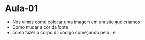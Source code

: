 # Aula-01
- Nós vimos como colocar uma imagem em um site que criamos
- Como mudar a cor da fonte
- como fazer o corpo do código começando pelo <!DOCTYPE html>, <head> e <body>
